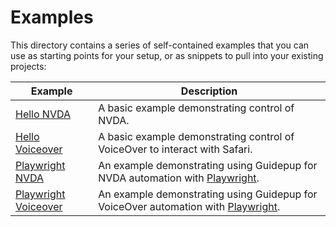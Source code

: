 # Examples

This directory contains a series of self-contained examples that you can use as
starting points for your setup, or as snippets to pull into your existing
projects:

| Example                                        | Description                                                                                                  |
| ---------------------------------------------- | ------------------------------------------------------------------------------------------------------------ |
| [Hello NVDA](./hello-nvda)                     | A basic example demonstrating control of NVDA.                                                               |
| [Hello Voiceover](./hello-voiceover)           | A basic example demonstrating control of VoiceOver to interact with Safari.                                  |
| [Playwright NVDA](./playwright-nvda)           | An example demonstrating using Guidepup for NVDA automation with [Playwright](https://playwright.dev/).      |
| [Playwright Voiceover](./playwright-voiceover) | An example demonstrating using Guidepup for VoiceOver automation with [Playwright](https://playwright.dev/). |
